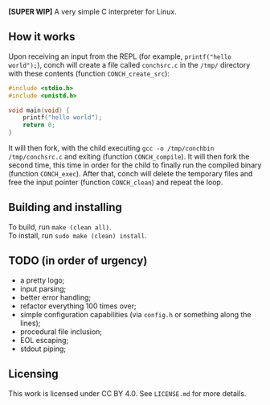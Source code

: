 **[SUPER WIP]** A very simple C interpreter for Linux.

## How it works

Upon receiving an input from the REPL (for example, ```printf("hello world");```), conch will create a file called ```conchsrc.c``` in the ```/tmp/``` directory with these contents (function ```CONCH_create_src```):

```c
#include <stdio.h>
#include <unistd.h>

void main(void) {
    printf("hello world");
    return 0;
}
```

It will then fork, with the child executing ```gcc -o /tmp/conchbin /tmp/conchsrc.c``` and exiting (function ```CONCH_compile```). It will then fork the second time, this time in order for the child to finally run the compiled binary (function ```CONCH_exec```). After that, conch will delete the temporary files and free the input pointer (function ```CONCH_clean```) and repeat the loop.  

## Building and installing

To build, run ```make (clean all)```.  
To install, run ```sudo make (clean) install```.

## TODO (in order of urgency)

* a pretty logo;
* input parsing;
* better error handling;
* refactor everything 100 times over;
* simple configuration capabilities (via ```config.h``` or something along the lines);
* procedural file inclusion;
* EOL escaping;
* stdout piping;

## Licensing

This work is licensed under CC BY 4.0. See ```LICENSE.md``` for more details.

